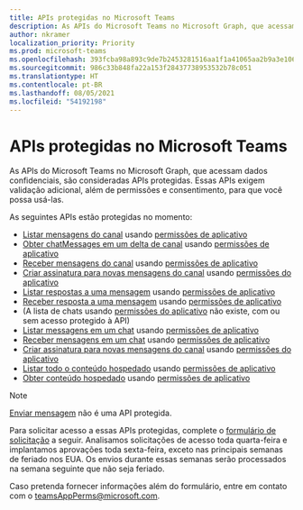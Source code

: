 ```yaml
---
title: APIs protegidas no Microsoft Teams
description: As APIs do Microsoft Teams no Microsoft Graph, que acessam dados confidenciais, são consideradas APIs protegidas.
author: nkramer
localization_priority: Priority
ms.prod: microsoft-teams
ms.openlocfilehash: 393fcba98a893c9de7b2453281516aa1f1a41065aa2b9a3e106db4dad81937e1
ms.sourcegitcommit: 986c33b848fa22a153f28437738953532b78c051
ms.translationtype: HT
ms.contentlocale: pt-BR
ms.lasthandoff: 08/05/2021
ms.locfileid: "54192198"
---
```

# <a name="protected-apis-in-microsoft-teams"></a>APIs protegidas no Microsoft Teams

As APIs do Microsoft Teams no Microsoft Graph, que acessam dados confidenciais, são consideradas APIs protegidas. Essas APIs exigem validação adicional, além de permissões e consentimento, para que você possa usá-las.


As seguintes APIs estão protegidas no momento:
* [Listar mensagens do canal](/graph/api/channel-list-messages) usando [permissões de aplicativo](auth/auth-concepts.md#microsoft-graph-permissions)
* [Obter chatMessages em um delta de canal](/graph/api/chatmessage-delta) usando [permissões de aplicativo](auth/auth-concepts.md#microsoft-graph-permissions)
* [Receber mensagens do canal](/graph/api/chatmessage-get) usando [permissões de aplicativo](auth/auth-concepts.md#microsoft-graph-permissions)
* [Criar assinatura para novas mensagens do canal](/graph/api/subscription-post-subscriptions) usando [permissões do aplicativo](auth/auth-concepts.md#microsoft-graph-permissions)
* [Listar respostas a uma mensagem](/graph/api/chatmessage-list-replies) usando [permissões de aplicativo](auth/auth-concepts.md#microsoft-graph-permissions)
* [Receber resposta a uma mensagem](/graph/api/chatmessage-get) usando [permissões de aplicativo](auth/auth-concepts.md#microsoft-graph-permissions)
* (A lista de chats usando [permissões do aplicativo](auth/auth-concepts.md#microsoft-graph-permissions) não existe, com ou sem acesso protegido à API)
* [Listar messagens em um chat](/graph/api/chat-list-messages) usando [permissões de aplicativo](auth/auth-concepts.md#microsoft-graph-permissions)
* [Receber mensagens em um chat](/graph/api/chatmessage-get) usando [permissões de aplicativo](auth/auth-concepts.md#microsoft-graph-permissions)
* [Criar assinatura para novas mensagens do canal](/graph/api/subscription-post-subscriptions) usando [permissões do aplicativo](auth/auth-concepts.md#microsoft-graph-permissions)
* [Listar todo o conteúdo hospedado](/graph/api/chatmessage-list-hostedcontents) usando [permissões de aplicativo](auth/auth-concepts.md#microsoft-graph-permissions)
* [Obter conteúdo hospedado](/graph/api/chatmessagehostedcontent-get) usando [permissões de aplicativo](auth/auth-concepts.md#microsoft-graph-permissions)

>[!NOTE]
>[Enviar mensagem](/graph/api/channel-post-messages) não é uma API protegida.

Para solicitar acesso a essas APIs protegidas, complete o [formulário de solicitação](https://aka.ms/teamsgraph/requestaccess) a seguir. Analisamos solicitações de acesso toda quarta-feira e implantamos aprovações toda sexta-feira, exceto nas principais semanas de feriado nos EUA. Os envios durante essas semanas serão processados na semana seguinte que não seja feriado.

Caso pretenda fornecer informações além do formulário, entre em contato com o [teamsAppPerms@microsoft.com](mailto:teamsAppPerms@microsoft.com).
